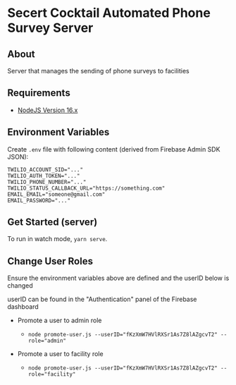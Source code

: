 # Secert Cocktail Automated Phone Survey Server

## About

Server that manages the sending of phone surveys to facilities

## Requirements

- [NodeJS Version 16.x](https://nodejs.org/en/download/)

## Environment Variables
Create `.env` file with following content (derived from Firebase Admin SDK JSON):

```shell
TWILIO_ACCOUNT_SID="..."
TWILIO_AUTH_TOKEN="..."
TWILIO_PHONE_NUMBER="..."
TWILIO_STATUS_CALLBACK_URL="https://something.com"
EMAIL_EMAIL="someone@gmail.com"
EMAIL_PASSWORD="..."
```

## Get Started (server)

To run in watch mode, `yarn serve`.

## Change User Roles

Ensure the environment variables above are defined and the userID below is changed

userID can be found in the "Authentication" panel of the Firebase dashboard

- Promote a user to admin role
    - `node promote-user.js --userID="fKzXmW7HVlRXSr1As7Z8lAZgcvT2" --role="admin"`

- Promote a user to facility role
    - `node promote-user.js --userID="fKzXmW7HVlRXSr1As7Z8lAZgcvT2" --role="facility"`
